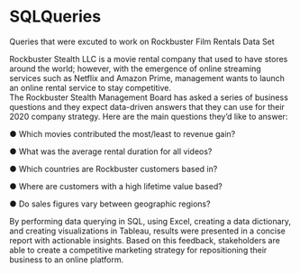 # SQLQueries
Queries that were excuted to work on Rockbuster Film Rentals Data Set

Rockbuster Stealth LLC is a movie rental company that used to have stores around the world; however, with the emergence of online streaming services such as Netflix and Amazon Prime, management wants to launch an online rental service to stay competitive.  
The Rockbuster Stealth Management Board has asked a series of business questions and
they expect data-driven answers that they can use for their 2020 company strategy. Here are
the main questions they’d like to answer:

● Which movies contributed the most/least to revenue gain?

● What was the average rental duration for all videos?

● Which countries are Rockbuster customers based in?

● Where are customers with a high lifetime value based?

● Do sales figures vary between geographic regions?

By performing data querying in SQL, using Excel, creating a data dictionary, and creating visualizations in Tableau, results were presented in a concise report with actionable insights. Based on this feedback, stakeholders are able to create a competitive marketing strategy for repositioning their business to an online platform.
